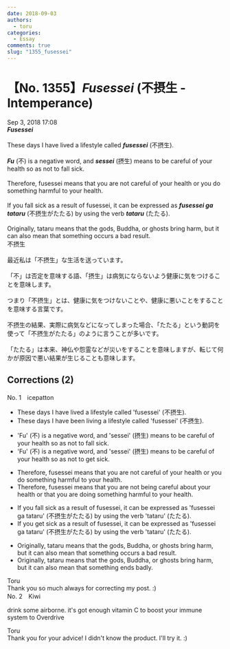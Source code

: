 ```yaml
---
date: 2018-09-03
authors:
  - toru
categories:
  - Essay
comments: true
slug: "1355_fusessei"
---
```


# 【No. 1355】<strong><em>Fusessei</strong></em> (不摂生 - Intemperance)
<div class="date">Sep 3, 2018 17:08</div>
<div id="post"><div id="body_show_ori">
<strong><em>Fusessei</strong></em><br/><br/>These days I have lived a lifestyle called <strong><em>fusessei</em></strong> (不摂生).<br/><br/><strong><em>Fu</em></strong> (不) is a negative word, and <strong><em>sessei</em></strong> (摂生) means to be careful of your health so as not to fall sick.<br/><br/>Therefore, fusessei means that you are not careful of your health or you do something harmful to your health.<br/><br/>If you fall sick as a result of fusessei, it can be expressed as <strong><em>fusessei ga tataru</em></strong> (不摂生がたたる) by using the verb <strong><em>tataru</em></strong> (たたる).<br/><br/>Originally, tataru means that the gods, Buddha, or ghosts bring harm, but it can also mean that something occurs a bad result.
</div></div>

<!-- more -->

<div id="post_ja"><div id="body_show_mo">
不摂生<br/><br/>最近私は「不摂生」な生活を送っています。<br/><br/>「不」は否定を意味する語、「摂生」は病気にならないよう健康に気をつけることを意味します。<br/><br/>つまり「不摂生」とは、健康に気をつけないことや、健康に悪いことをすることを意味する言葉です。<br/><br/>不摂生の結果、実際に病気などになってしまった場合、「たたる」という動詞を使って「不摂生がたたる」のように言うことが多いです。<br/><br/>「たたる」は本来、神仏や怨霊などが災いをすることを意味しますが、転じて何かが原因で悪い結果が生じることも意味します。
</div></div>

## Corrections (2)
<div id="block"><div class="first_name"> No. 1　<span class="just_name">icepatton</span></div><div id="block2">
<ul class="correction_field">
<li class="incorrect">These days I have lived a lifestyle called 'fusessei' (不摂生).</li>
<li class="corrected correct">
These days I have <span class="f_blue">been living </span>a lifestyle called 'fusessei' (不摂生).
</li>
</ul>
<ul class="correction_field">
<li class="incorrect">'Fu' (不) is a negative word, and 'sessei' (摂生) means to be careful of your health so as not to fall sick.</li>
<li class="corrected correct">
'Fu' (不) is a negative word, and 'sessei' (摂生) means to be careful of your health so as not to <span class="f_blue">get </span>sick.
</li>
</ul>
<ul class="correction_field">
<li class="incorrect">Therefore, fusessei means that you are not careful of your health or you do something harmful to your health.</li>
<li class="corrected correct">
Therefore, fusessei means that you are not <span class="f_blue">being </span>careful <span class="f_blue">about </span>your health or <span class="f_blue">that </span>you <span class="f_blue">are </span>do<span class="f_blue">ing</span> something harmful to your health.
</li>
</ul>
<ul class="correction_field">
<li class="incorrect">If you fall sick as a result of fusessei, it can be expressed as 'fusessei ga tataru' (不摂生がたたる) by using the verb 'tataru' (たたる).</li>
<li class="corrected correct">
If you <span class="f_blue">get </span>sick as a result of fusessei, it can be expressed as 'fusessei ga tataru' (不摂生がたたる) by using the verb 'tataru' (たたる).
</li>
</ul>
<ul class="correction_field">
<li class="incorrect">Originally, tataru means that the gods, Buddha, or ghosts bring harm, but it can also mean that something occurs a bad result.</li>
<li class="corrected correct">
Originally, tataru means that the gods, Buddha, or ghosts bring harm, but it can also mean that something <span class="f_blue">ends badly</span>.
</li>
</ul>
</div><div class="name"><span class="just_name">Toru</span><br>
Thank you so much always for correcting my post. :)
</div>
</div>
<div id="block"><div class="first_name"> No. 2　<span class="just_name">Kiwi</span></div><div id="block2">
<p class="comment_small">
 drink some airborne.  it's got enough vitamin C to boost your immune system to Overdrive
</p>

</div><div class="name"><span class="just_name">Toru</span><br>
Thank you for your advice! I didn't know the product. I'll try it. :)
</div>
</div>
